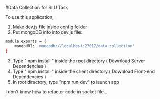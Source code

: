 #Data Collection for SLU Task 

To use this application, 

1. Make dev.js file inside config folder
2. Put mongoDB info into dev.js file:
```bash
module.exports = {
    mongoURI: 'mongodb://localhost:27017/data-collection'
}
``` 
3. Type  " npm install " inside the root directory  ( Download Server Dependencies ) 
4. Type " npm install " inside the client directory ( Download Front-end Dependencies )
5. In root directory, type "npm run dev" to launch app


I don't know how to refactor code in socket file...